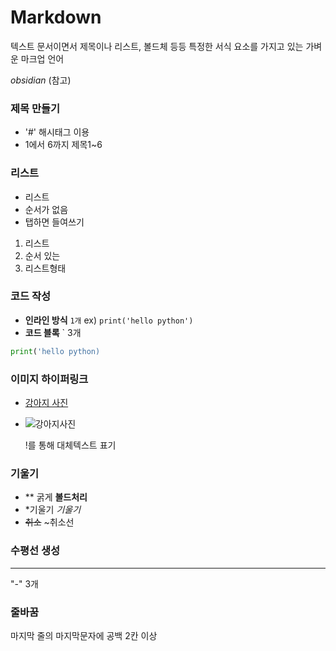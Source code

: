# Markdown
텍스트 문서이면서 제목이나 리스트, 볼드체 등등 특정한 서식 요소를 가지고 있는 가벼운 마크업 언어

*obsidian* (참고)
### 제목 만들기
- '#' 해시태그 이용
- 1에서 6까지 제목1~6
### 리스트
- 리스트
- 순서가 없음
- 탭하면 들여쓰기
1. 리스트
1. 순서 있는
2. 리스트형태
### 코드 작성
- **인라인 방식**
` 1개 `
ex) `print('hello python')`
- **코드 블록**
` 3개
```python
print('hello python)
```
### 이미지 하이퍼링크
- [강아지 사진](https://images.app.goo.gl/BFqyZzBX9xrRTbNv6)
- ![강아지사진](https://images.app.goo.gl/BFqyZzBX9xrRTbNv6)
  
    !를 통해 대체텍스트 표기
### 기울기
- ** 굵게
 **볼드처리**
- *기울기
*기울기*
- ~~취소~~
~취소선
### 수평선 생성
---
"-" 3개

### 줄바꿈
마지막 줄의 마지막문자에 공백 2칸 이상